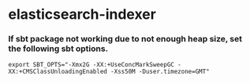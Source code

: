 # elasticsearch-indexer
### If sbt package not working due to not enough heap size, set the following sbt options.
```
export SBT_OPTS="-Xmx2G -XX:+UseConcMarkSweepGC -XX:+CMSClassUnloadingEnabled -Xss50M -Duser.timezone=GMT"
```